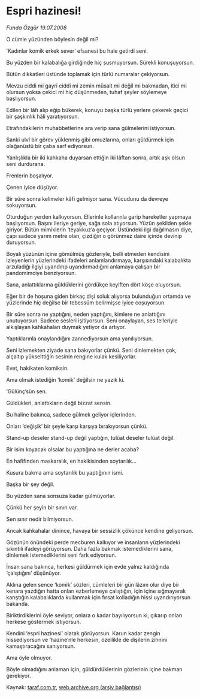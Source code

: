 # Espri hazinesi!

*Funda Özgür 19.07.2008*

<div class="yazi">
<p>O cümle yüzünden böylesin değil mi? </p>
<p>‘Kadınlar komik erkek sever’ efsanesi bu hale getirdi seni.</p>
<p>Bu yüzden bir kalabalığa girdiğinde hiç susmuyorsun. Sürekli konuşuyorsun. </p>
<p>Bütün dikkatleri üstünde toplamak için türlü numaralar çekiyorsun. </p>
<p>Mevzu ciddi mi gayri ciddi mi zemin müsait mi değil mi bakmadan, itici mi olursun yoksa çekici mi hiç düşünmeden, tuhaf şeyler söylemeye başlıyorsun. </p>
<p>Edilen bir lâfı alıp eğip bükerek, konuyu başka türlü yerlere çekerek geçici bir şaşkınlık hâli yaratıyorsun. </p>
<p>Etrafındakilerin muhabbetlerine ara verip sana gülmelerini istiyorsun. </p>
<p>Sanki ulvî bir görev yüklenmiş gibi omuzlarına, onları güldürmek için olağanüstü bir çaba sarf ediyorsun. </p>
<p>Yanlışlıkla bir iki kahkaha duyarsan ettiğin iki lâftan sonra, artık aşk olsun seni durdurana. </p>
<p>Frenlerin boşalıyor. </p>
<p>Çenen iyice düşüyor.</p>
<p>Bir süre sonra kelimeler kâfi gelmiyor sana. Vücudunu da devreye sokuyorsun. </p>
<p>Oturduğun yerden kalkıyorsun. Ellerinle kollarınla garip hareketler yapmaya başlıyorsun. Başını ileriye geriye, sağa sola atıyorsun. Yüzün şekilden şekle giriyor. Bütün mimiklerin ‘teyakkuz’a geçiyor. Üstündeki ilgi dağılmasın diye, çapı sadece yarım metre olan, çizdiğin o görünmez daire içinde devinip duruyorsun. </p>
<p>Boyalı yüzünün içine gömülmüş gözleriyle, belli etmeden kendisini izleyenlerin yüzlerindeki ifadeleri anlamlandırmaya, karşısındaki kalabalıkta arzuladığı ilgiyi uyandırıp uyandırmadığını anlamaya çalışan bir pandomimciye benziyorsun.</p>
<p>Sana, anlattıklarına güldüklerini gördükçe keyiften dört köşe oluyorsun. </p>
<p>Eğer bir de hoşuna giden birkaç dişi soluk alıyorsa bulunduğun ortamda ve yüzlerinde hiç değilse bir tebessüm belirmişse iyice coşuyorsun. </p>
<p>Bir süre sonra ne yaptığını, neden yaptığını, kimlere ne anlattığını unutuyorsun. Sadece sesleri işitiyorsun. Seni onaylayan, ses telleriyle alkışlayan kahkahaları duymak yetiyor da artıyor. </p>
<p>Yaptıklarınla onaylandığını zannediyorsun ama yanılıyorsun. </p>
<p>Seni izlemekten ziyade sana bakıyorlar çünkü. Seni dinlemekten çok, alçaltıp yükselttiğin sesinin rengine kulak kesiliyorlar. </p>
<p>Evet, hakikaten komiksin. </p>
<p>Ama olmak istediğin ‘komik’ değilsin ne yazık ki. </p>
<p>‘Gülünç’sün sen. </p>
<p>Güldükleri, anlattıkların değil bizzat sensin. </p>
<p>Bu haline bakınca, sadece gülmek geliyor içlerinden. </p>
<p>Onları ‘değişik’ bir şeyle karşı karşıya bırakıyorsun çünkü. </p>
<p>Stand-up deseler stand-up değil yaptığın, tulûat deseler tulûat değil. </p>
<p>Bir isim koyacak olsalar bu yaptığına ne derler acaba?</p>
<p>En hafifinden maskaralık, en hakikisinden soytarılık... </p>
<p>Kusura bakma ama soytarılık bu yaptığının ismi. </p>
<p>Başka bir şey değil. </p>
<p>Bu yüzden sana sonsuza kadar gülmüyorlar. </p>
<p>Çünkü her şeyin bir sınırı var. </p>
<p>Sen sınır nedir bilmiyorsun. </p>
<p>Ancak kahkahalar dinince, havaya bir sessizlik çökünce kendine geliyorsun. </p>
<p>Gözünün önündeki perde mecburen kalkıyor ve insanların yüzlerindeki sıkıntılı ifadeyi görüyorsun. Daha fazla bakmak istemediklerini sana, dinlemek istemediklerini seni fark ediyorsun. </p>
<p>İnsan sana bakınca, herkesi güldürmek için evde yalnız kaldığında ‘çalıştığını’ düşünüyor. </p>
<p>Aklına gelen sence ‘komik’ sözleri, cümleleri bir gün lâzım olur diye bir kenara yazdığın hatta onları ezberlemeye çalıştığın, için içine sığmayarak karıştığın kalabalıklarda kullanmak için fırsat kolladığın hissi uyandırıyorsun bakanda. </p>
<p>Biriktirdiklerini öyle seviyor, onlara o kadar bayılıyorsun ki, çıkarıp onları herkese göstermek istiyorsun. </p>
<p>Kendini ‘espri hazinesi’ olarak görüyorsun. Karun kadar zengin hissediyorsun ve ‘hazine’nle herkesin, özellikle de dişilerin zihnini kamaştıracağını sanıyorsun. </p>
<p>Ama öyle olmuyor. </p>
<p>Böyle olmadığını anlaman için, güldürdüklerinin gözlerinin içine bakman gerekiyor.</p>
<p></p></div>

Kaynak: [taraf.com.tr](http://www.taraf.com.tr:80/funda-ozgur/makale-espri-hazinesi.htm), [web.archive.org (arşiv bağlantısı)](http://web.archive.org/web/20100720081847/http://www.taraf.com.tr:80/funda-ozgur/makale-espri-hazinesi.htm)
